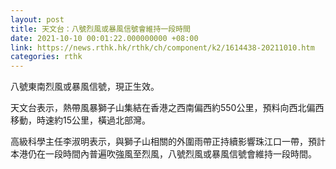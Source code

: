 ```yaml
---
layout: post
title: 天文台：八號烈風或暴風信號會維持一段時間
date: 2021-10-10 00:01:22.000000000 +08:00
link: https://news.rthk.hk/rthk/ch/component/k2/1614438-20211010.htm
categories: rthk
---
```


八號東南烈風或暴風信號，現正生效。

天文台表示，熱帶風暴獅子山集結在香港之西南偏西約550公里，預料向西北偏西移動，時速約15公里，橫過北部灣。

高級科學主任李淑明表示，與獅子山相關的外圍雨帶正持續影響珠江口一帶，預計本港仍在一段時間內普遍吹強風至烈風，八號烈風或暴風信號會維持一段時間。
